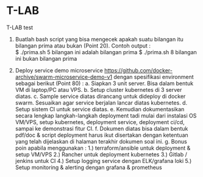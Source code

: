 # T-LAB
T-LAB test

1. Buatlah bash script yang bisa mengecek apakah suatu bilangan itu bilangan prima atau bukan (Point 20).
Contoh output :    
$ ./prima.sh 5
bilangan ini adalah bilangan prima
$ ./prima.sh 8
bilangan ini bukan bilangan prima

2. Deploy service demo microservice https://github.com/docker-archive/swarm-microservice-demo-v1 dengan spesifikasi environment sebagai berikut (Point 80) :
a. Siapkan 3 unit server. Bisa dalam bentuk VM di laptop/PC atau VPS.
b. Setup cluster kubernetes di 3 server diatas.
c. Sample service diatas dirancang untuk dideploy di docker swarm. Sesuaikan agar service berjalan lancar diatas kubernetes.
d. Setup sistem CI untuk service diatas.
e. Kemudian dokumentasikan secara lengkap langkah-langkah deployment tadi mulai dari instalasi OS VM/VPS, setup kubernetes, deployment service, deployment ci/cd, sampai ke demonstrasi fitur CI.
f. Dokumen diatas bisa dalam bentuk pdf/doc & script deployment harus ikut disertakan dengan ketentuan yang telah dijelaskan di halaman terakhir dokumen soal ini.
g. Bonus poin apabila menggunakan :
  1.) terraform/ansible untuk deployment & setup VM/VPS
  2.) Rancher untuk deployment kubernetes
  3.) Gitlab / jenkins untuk CI
  4.) Setup logging service dengan ELK/grafana loki
  5.) Setup monitoring & alerting dengan grafana & prometheus
